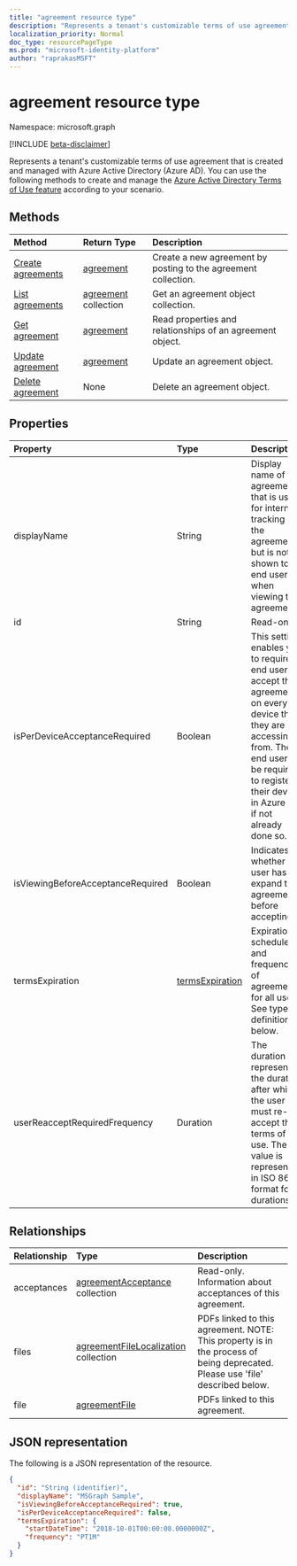 ```yaml
---
title: "agreement resource type"
description: "Represents a tenant's customizable terms of use agreement that is created and managed with Azure Active Directory (Azure AD)."
localization_priority: Normal
doc_type: resourcePageType
ms.prod: "microsoft-identity-platform"
author: "raprakasMSFT"
---
```


# agreement resource type

Namespace: microsoft.graph

[!INCLUDE [beta-disclaimer](../../includes/beta-disclaimer.md)]

Represents a tenant's customizable terms of use agreement that is created and managed with Azure Active Directory (Azure AD). You can use the following methods to create and manage the [Azure Active Directory Terms of Use feature](/azure/active-directory/active-directory-tou) according to your scenario.

## Methods

| Method       | Return Type | Description |
|:-------------|:------------|:------------|
| [Create agreements](../api/agreement-post-agreements.md) | [agreement](agreement.md) | Create a new agreement by posting to the agreement collection. |
| [List agreements](../api/agreement-list.md) | [agreement](agreement.md) collection | Get an agreement object collection. |
| [Get agreement](../api/agreement-get.md) | [agreement](agreement.md) | Read properties and relationships of an agreement object. |
| [Update agreement](../api/agreement-update.md) | [agreement](agreement.md) | Update an agreement object. |
| [Delete agreement](../api/agreement-delete.md) | None | Delete an agreement object. |
<!--
| [Create agreementFile](../api/agreement-post-files.md) | [agreementFile](agreementfile.md) | Create a new agreementFile by posting to the files collection. |
| [List files](../api/agreement-list-files.md) | [agreementFile](agreementfile.md) collection | Get an agreementFile object collection. |
-->

## Properties
| Property     | Type        | Description |
|:-------------|:------------|:------------|
|displayName|String|Display name of the agreement that is used for internal tracking of the agreement but is not shown to end users when viewing the agreement.|
|id|String| Read-only.|
|isPerDeviceAcceptanceRequired|Boolean|This setting enables you to require end users to accept this agreement on every device that they are accessing from. The end user will be required to register their device in Azure AD, if not already done so.|
|isViewingBeforeAcceptanceRequired|Boolean|Indicates whether the user has to expand the agreement before accepting.|
|termsExpiration|[termsExpiration](termsExpiration)| Expiration schedule and frequency of agreement for all users. See type definition below.|
|userReacceptRequiredFrequency|Duration|The duration representing the duration after which the user must re-accept the terms of use. The value is represented in ISO 8601 format for durations.|


## Relationships
| Relationship | Type        | Description |
|:-------------|:------------|:------------|
|acceptances|[agreementAcceptance](agreementacceptance.md) collection|Read-only. Information about acceptances of this agreement.|
|files|[agreementFileLocalization](agreementfilelocalization.md) collection| PDFs linked to this agreement. NOTE: This property is in the process of being deprecated. Please use 'file' described below.|
|file|[agreementFile](agreementfile.md) | PDFs linked to this agreement.|

## JSON representation

The following is a JSON representation of the resource.

<!-- {
  "blockType": "resource",
  "keyProperty": "id",
  "optionalProperties": [

  ],
  "@odata.type": "microsoft.graph.agreement"
}-->

```json
{
  "id": "String (identifier)",
  "displayName": "MSGraph Sample",
  "isViewingBeforeAcceptanceRequired": true,
  "isPerDeviceAcceptanceRequired": false,
  "termsExpiration": {
    "startDateTime": "2018-10-01T00:00:00.0000000Z",
    "frequency": "PT1M"
  }
}

```

<!-- uuid: 8fcb5dbc-d5aa-4681-8e31-b001d5168d79
2015-10-25 14:57:30 UTC -->
<!--
{
  "type": "#page.annotation",
  "description": "agreement resource",
  "keywords": "",
  "section": "documentation",
  "tocPath": "",
  "suppressions": []
}
-->
